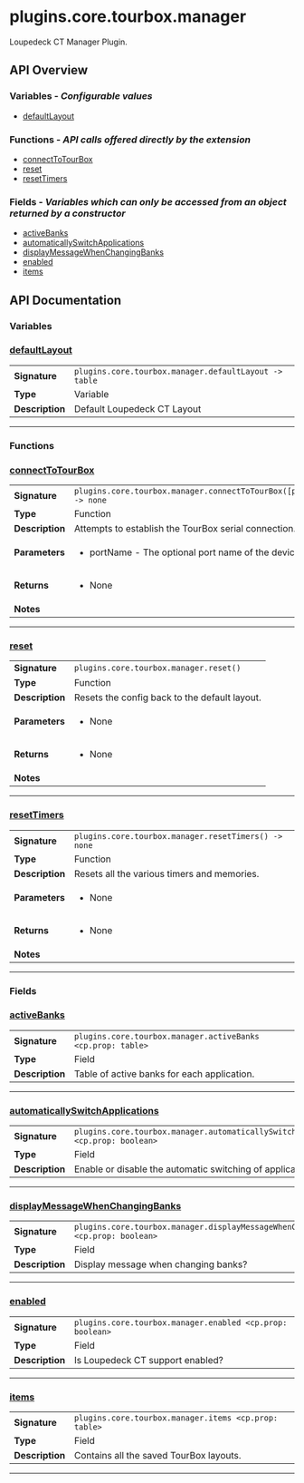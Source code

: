 # plugins.core.tourbox.manager

Loupedeck CT Manager Plugin.

## API Overview
### **Variables** - _Configurable values_
 * [defaultLayout](#defaultlayout)

### **Functions** - _API calls offered directly by the extension_
 * [connectToTourBox](#connecttotourbox)
 * [reset](#reset)
 * [resetTimers](#resettimers)

### **Fields** - _Variables which can only be accessed from an object returned by a constructor_
 * [activeBanks](#activebanks)
 * [automaticallySwitchApplications](#automaticallyswitchapplications)
 * [displayMessageWhenChangingBanks](#displaymessagewhenchangingbanks)
 * [enabled](#enabled)
 * [items](#items)


## API Documentation

### Variables


### [defaultLayout](#defaultlayout)

|                                             |                                                                                     |
| --------------------------------------------|-------------------------------------------------------------------------------------|
| **Signature**                               | `plugins.core.tourbox.manager.defaultLayout -> table`                                                                    |
| **Type**                                    | Variable                                                                     |
| **Description**                             | Default Loupedeck CT Layout                                                                     |

---
### Functions


### [connectToTourBox](#connecttotourbox)

|                                             |                                                                                     |
| --------------------------------------------|-------------------------------------------------------------------------------------|
| **Signature**                               | `plugins.core.tourbox.manager.connectToTourBox([portName]) -> none`                                                                    |
| **Type**                                    | Function                                                                     |
| **Description**                             | Attempts to establish the TourBox serial connection.                                                                     |
| **Parameters**                              | <ul><li>portName - The optional port name of the device.</li></ul> |
| **Returns**                                 | <ul><li>None</li></ul>          |
| **Notes**                                   | <ul></ul>                |

---

### [reset](#reset)

|                                             |                                                                                     |
| --------------------------------------------|-------------------------------------------------------------------------------------|
| **Signature**                               | `plugins.core.tourbox.manager.reset()`                                                                    |
| **Type**                                    | Function                                                                     |
| **Description**                             | Resets the config back to the default layout.                                                                     |
| **Parameters**                              | <ul><li>None</li></ul> |
| **Returns**                                 | <ul><li>None</li></ul>          |
| **Notes**                                   | <ul></ul>                |

---

### [resetTimers](#resettimers)

|                                             |                                                                                     |
| --------------------------------------------|-------------------------------------------------------------------------------------|
| **Signature**                               | `plugins.core.tourbox.manager.resetTimers() -> none`                                                                    |
| **Type**                                    | Function                                                                     |
| **Description**                             | Resets all the various timers and memories.                                                                     |
| **Parameters**                              | <ul><li>None</li></ul> |
| **Returns**                                 | <ul><li>None</li></ul>          |
| **Notes**                                   | <ul></ul>                |

---
### Fields


### [activeBanks](#activebanks)

|                                             |                                                                                     |
| --------------------------------------------|-------------------------------------------------------------------------------------|
| **Signature**                               | `plugins.core.tourbox.manager.activeBanks <cp.prop: table>`                                                                    |
| **Type**                                    | Field                                                                     |
| **Description**                             | Table of active banks for each application.                                                                     |

---

### [automaticallySwitchApplications](#automaticallyswitchapplications)

|                                             |                                                                                     |
| --------------------------------------------|-------------------------------------------------------------------------------------|
| **Signature**                               | `plugins.core.tourbox.manager.automaticallySwitchApplications <cp.prop: boolean>`                                                                    |
| **Type**                                    | Field                                                                     |
| **Description**                             | Enable or disable the automatic switching of applications.                                                                     |

---

### [displayMessageWhenChangingBanks](#displaymessagewhenchangingbanks)

|                                             |                                                                                     |
| --------------------------------------------|-------------------------------------------------------------------------------------|
| **Signature**                               | `plugins.core.tourbox.manager.displayMessageWhenChangingBanks <cp.prop: boolean>`                                                                    |
| **Type**                                    | Field                                                                     |
| **Description**                             | Display message when changing banks?                                                                     |

---

### [enabled](#enabled)

|                                             |                                                                                     |
| --------------------------------------------|-------------------------------------------------------------------------------------|
| **Signature**                               | `plugins.core.tourbox.manager.enabled <cp.prop: boolean>`                                                                    |
| **Type**                                    | Field                                                                     |
| **Description**                             | Is Loupedeck CT support enabled?                                                                     |

---

### [items](#items)

|                                             |                                                                                     |
| --------------------------------------------|-------------------------------------------------------------------------------------|
| **Signature**                               | `plugins.core.tourbox.manager.items <cp.prop: table>`                                                                    |
| **Type**                                    | Field                                                                     |
| **Description**                             | Contains all the saved TourBox layouts.                                                                     |

---
